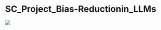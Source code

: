 # SC_Project_Bias-Reductionin_LLMs

<img src="./SC%20Output/Screenshot 2025-09-30 at 12.39.48 PM" />
